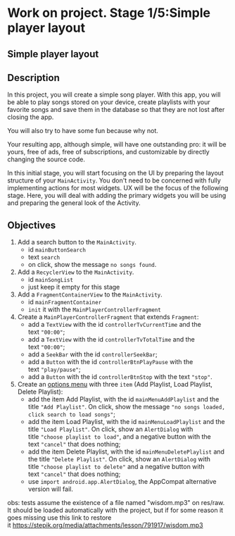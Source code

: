# **Work on project. Stage 1/5:Simple player layout**

## **Simple player layout**

## Description

In this project, you will create a simple song player. With this app, you will be able to play songs stored on your device, create playlists with your favorite songs and save them in the database so that they are not lost after closing the app.

You will also try to have some fun because why not.

Your resulting app, although simple, will have one outstanding pro: it will be yours, free of ads, free of subscriptions, and customizable by directly changing the source code.

In this initial stage, you will start focusing on the UI by preparing the layout structure of your `MainActivity`. You don't need to be concerned with fully implementing actions for most widgets. UX will be the focus of the following stage. Here, you will deal with adding the primary widgets you will be using and preparing the general look of the Activity.

## Objectives

1. Add a search button to the `MainActivity`.
    - id `mainButtonSearch`
    - text `search`
    - on click, show the message `no songs found`.
2. Add a `RecyclerView` to the `MainActivity`.
    - id `mainSongList`
    - just keep it empty for this stage
3. Add a `FragmentContainerView` to the `MainActivity`.
    - id `mainFragmentContainer`
    - `init` it with the `MainPlayerControllerFragment`
4. Create a `MainPlayerControllerFragment` that extends `Fragment`:
    - add a `TextView` with the id `controllerTvCurrentTime` and the text `"00:00"`;
    - add a `TextView` with the id `controllerTvTotalTime` and the text `"00:00"`;
    - add a `SeekBar` with the id `controllerSeekBar`;
    - add a `Button` with the id `controllerBtnPlayPause` with the text `"play/pause"`;
    - add a `Button` with the id `controllerBtnStop` with the text `"stop"`.
5. Create an [options menu](https://developer.android.com/develop/ui/views/components/menus#options-menu) with three `item` (Add Playlist, Load Playlist, Delete Playlist):
    - add the item Add Playlist, with the id `mainMenuAddPlaylist` and the title `"Add Playlist"`. On click, show the message `"no songs loaded, click search to load songs"`;
    - add the item Load Playlist, with the id `mainMenuLoadPlaylist` and the title `"Load Playlist"`. On click, show an `AlertDialog` with title `"choose playlist to load"`, and a negative button with the text `"cancel"` that does nothing;
    - add the item Delete Playlist, with the id `mainMenuDeletePlaylist` and the title `"Delete Playlist"`. On click, show an `AlertDialog` with title `"choose playlist to delete"` and a negative button with text `"cancel"` that does nothing;
    - use `import android.app.AlertDialog`, the AppCompat alternative version will fail.

obs: tests assume the existence of a file named "wisdom.mp3" on res/raw. It should be loaded automatically with the project, but if for some reason it goes missing use this link to restore it https://stepik.org/media/attachments/lesson/791917/wisdom.mp3
